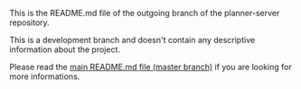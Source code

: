 This is the README.md file of the outgoing branch of the planner-server repository.

This is a development branch and doesn't contain any descriptive information about the project.

Please read the [main README.md file (master branch)](https://github.com/ActivateMedia/planner-server/blob/master/README.md) if you are looking for more informations.
